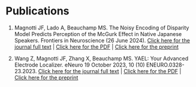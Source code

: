 # Publications

<!--
Here is the template. Don't worry about the indexing. Github will figure it out for you

1. xxx, xxx, xxx. jornal title, publisher, DOI.
[Click here for the journal full text](https://doi.org/xxx) | 
[Click here for the PDF](https://github.com/beauchamplab/publications/releases/download/journal-paper/xxx.pdf) | 
[Click here for the preprint](https://biorxiv.org/xxx)

-->

1. Magnotti JF, Lado A, Beauchamp MS. The Noisy Encoding of Disparity Model Predicts Perception of the McGurk Effect in Native Japanese Speakers. Frontiers in Neuroscience (26 June 2024). 
[Click here for the journal full text](https://www.frontiersin.org/journals/neuroscience/articles/10.3389/fnins.2024.1421713) | 
[Click here for the PDF](https://web.archive.org/web/20250117161642/https://s3-us-west-2.amazonaws.com/oww-files-public/c/c0/Magnotti_Lado_Beauchamp_Frontiers_2024_Japanese_McGurk.pdf) | 
[Click here for the preprint](https://biorxiv.org/cgi/content/short/2024.04.29.591688v1)

1. Wang Z, Magnotti JF, Zhang X, Beauchamp MS. YAEL: Your Advanced Electrode Localizer. eNeuro 19 October 2023, 10 (10) ENEURO.0328-23.2023.
[Click here for the journal full text](https://www.eneuro.org/content/10/10/ENEURO.0328-23.2023) | 
[Click here for the PDF](https://github.com/beauchamplab/publications/releases/download/journal-paper/ENEURO.0328-23.2023.full.pdf) | 
[Click here for the preprint](https://biorxiv.org/cgi/content/short/2023.08.04.552023v1)

